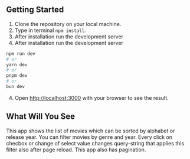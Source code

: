 ## Getting Started

1. Clone the repository on your local machine.
2. Type in terminal ```npm install```.
3. After installation run the development server
3. After installation run the development server
```bash
npm run dev
# or
yarn dev
# or
pnpm dev
# or
bun dev
```
4. Open [http://localhost:3000](http://localhost:3000) with your browser to see the result.

## What Will You See
This app shows the list of movies which can be sorted by alphabet or release year.
You can filter movies by genre and year.
Every click on checbox or change of select value changes query-string that applies this filter also after page reload.
This app also has pagination.